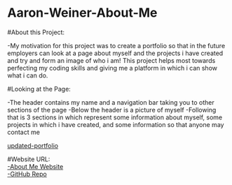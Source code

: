 # Aaron-Weiner-About-Me

#About this Project:
  
  -My motivation for this project was to create a portfolio so that in the future employers can look at a page about myself and the projects i have created and try and form an image of who i am! This project helps most towards perfecting my coding skills and giving me a platform in which i can show what i can do. 
  
#Looking at the Page:
 
  -The header contains my name and a navigation bar taking you to other sections of the page
  -Below the header is a picture of myself
  -Following that is 3 sections in which represent some information about myself, some projects in which i have created, and some information so that anyone may contact me
  
  
[updated-portfolio](https://user-images.githubusercontent.com/76064269/111882393-b11f2580-898b-11eb-8ede-1527a653dc8a.gif)


#Website URL:
</br>
[-About Me Website](https://aaronweiner2016.github.io/Aaron-Weiner-About-Me/)
</br>
[-GitHub Repo](https://github.com/aaronweiner2016/Aaron-Weiner-About-Me)
  
